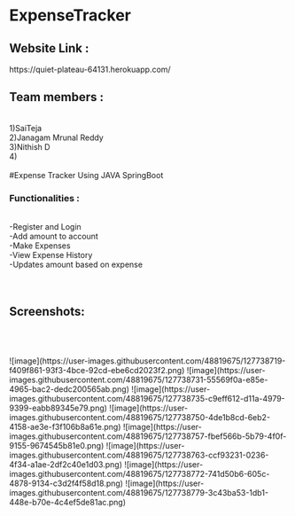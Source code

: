 # ExpenseTracker


<h2>Website Link : </h2> <p>https://quiet-plateau-64131.herokuapp.com/ </p>
<h2>Team members :</h2><br>
1)SaiTeja<br>
2)Janagam Mrunal Reddy<br>
3)Nithish D<br>
4)<br>
<br>
#Expense Tracker Using JAVA SpringBoot 

<h3>Functionalities :</h3><br>
-Register and Login<br>
-Add amount to account <br>
-Make Expenses<br>
-View Expense History<br>
-Updates amount based on expense<br>
<br>
<br>
<h2>Screenshots:</h2><br><br>
<br>
![image](https://user-images.githubusercontent.com/48819675/127738719-f409f861-93f3-4bce-92cd-ebe6cd2023f2.png)
![image](https://user-images.githubusercontent.com/48819675/127738731-55569f0a-e85e-4965-bac2-dedc200565ab.png)
![image](https://user-images.githubusercontent.com/48819675/127738735-c9eff612-d11a-4979-9399-eabb89345e79.png)
![image](https://user-images.githubusercontent.com/48819675/127738750-4de1b8cd-6eb2-4158-ae3e-f3f106b8a61e.png)
![image](https://user-images.githubusercontent.com/48819675/127738757-fbef566b-5b79-4f0f-9155-9674545b81e0.png)
![image](https://user-images.githubusercontent.com/48819675/127738763-ccf93231-0236-4f34-a1ae-2df2c40e1d03.png)
![image](https://user-images.githubusercontent.com/48819675/127738772-741d50b6-605c-4878-9134-c3d2f4f58d18.png)
![image](https://user-images.githubusercontent.com/48819675/127738779-3c43ba53-1db1-448e-b70e-4c4ef5de81ac.png)

